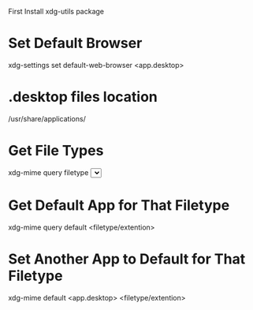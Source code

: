 
First Install xdg-utils package

# Set Default Browser #
xdg-settings set default-web-browser <app.desktop>

# .desktop files location
/usr/share/applications/

# Get File Types #
xdg-mime query filetype <Tab> <Select your file>

# Get Default App for That Filetype #
xdg-mime query default <filetype/extention>

# Set Another App to Default for That Filetype #
xdg-mime default <app.desktop> <filetype/extention>
